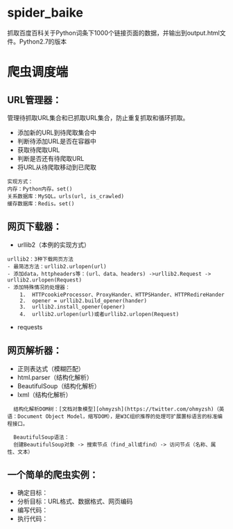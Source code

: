 # spider_baike
抓取百度百科关于Python词条下1000个链接页面的数据，并输出到output.html文件。Python2.7的版本

# 爬虫调度端

## URL管理器：
管理待抓取URL集合和已抓取URL集合，防止重复抓取和循环抓取。

- 添加新的URL到待爬取集合中
- 判断待添加URL是否在容器中
- 获取待爬取URL
- 判断是否还有待爬取URL
- 将URL从待爬取移动到已爬取

```
实现方式：
内存：Python内存。set()
关系数据库：MySQL。urls(url, is_crawled)
缓存数据库：Redis。set()
```

## 网页下载器：
- urllib2（本例的实现方式）
```
urllib2：3种下载网页方法
- 最简洁方法：urllib2.urlopen(url)
- 添加data，httpheaders等：(url、data、headers) ->urllib2.Request -> urllib2.urlopen(Request)
- 添加特殊情况的处理器：
    1.  HTTPcookieProcessor、ProxyHander、HTTPSHander、HTTPRedireHander
    2.  opener = urllib2.build_opener(hander)
    3.  urllib2.install_opener(opener)
    4.  urllib2.urlopen(url)或者urllib2.urlopen(Request)

```
- requests

## 网页解析器：
- 正则表达式（模糊匹配）
- html.parser（结构化解析）
- BeautifulSoup（结构化解析）
- lxml（结构化解析）
```
  结构化解析DOM树：[文档对象模型][ohmyzsh](https://twitter.com/ohmyzsh)（英语：Document Object Model，缩写DOM），是W3C组织推荐的处理可扩展置标语言的标准编程接口。

  BeautifulSoup语法：
  创建BeautifulSoup对象 -> 搜索节点（find_all或find）-> 访问节点（名称、属性、文本）
```

## 一个简单的爬虫实例：
- 确定目标：
- 分析目标：URL格式、数据格式、网页编码
- 编写代码：
- 执行代码：
